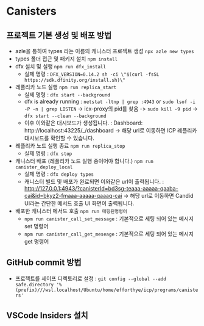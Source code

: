 # Canisters

## 프로젝트 기본 생성 및 배포 방법

-   azle을 통하여 types 라는 이름의 캐니스터 프로젝트 생성
    `npx azle new types`
-   types 폴더 접근 및 패키지 설치
    `npm install`
-   dfx 설치 및 실행
    `npm run dfx_install`
    -   실제 명령 : `DFX_VERSION=0.14.2 sh -ci \"$(curl -fsSL https://sdk.dfinity.org/install.sh)\"`
-   레플리카 노드 실행
    `npm run replica_start`
    -   실제 명령 : `dfx start --background`
    -   dfx is already running : `netstat -ltnp | grep :4943` or `sudo lsof -i -P -n | grep LISTEN` -> icx-proxy의 pid를 찾음 -> `sudo kill -9 pid` -> `dfx start --clean --background`
    -   이후 이와같은 대시보드가 생성됩니다. : Dashboard: http://localhost:43225/\_/dashboard -> 해당 url로 이동하면 ICP 레플리카 대시보드를 확인할 수 있습니다.
-   레플리카 노드 실행 종료
    `npm run replica_stop`
    -   실제 명령 : `dfx stop`
-   캐니스터 배포 (레플리카 노드 실행 중이어야 합니다.)
    `npm run canister_deploy_local`
    -   실제 명령 : `dfx deploy types`
    -   캐니스터 빌드 및 배포가 완료되면 이와같은 url이 출력됩니다. : http://127.0.0.1:4943/?canisterId=bd3sg-teaaa-aaaaa-qaaba-cai&id=bkyz2-fmaaa-aaaaa-qaaaq-cai -> 해당 url로 이동하면 Candid UI라는 간단한 메서드 호출 UI 화면이 출력됩니다.
-   배포한 캐니스터 메서드 호출
    `npm run 매핑된명령어`
    -   `npm run canister_call_set_message` : 기본적으로 세팅 되어 있는 메시지 set 명령어
    -   `npm run canister_call_get_meseage` : 기본적으로 세팅 되어 있는 메시지 get 명령어

## GitHub commit 방법

-   프로젝트를 세이프 디렉토리로 설정 : `git config --global --add safe.directory '%(prefix)///wsl.localhost/Ubuntu/home/efforthye/icp/programs/canisters'`

## VSCode Insiders 설치
